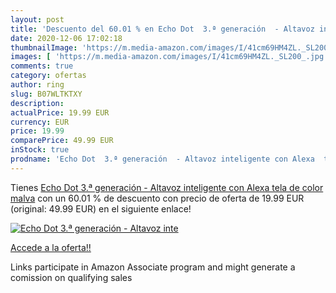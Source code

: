 ```yaml
---
layout: post
title: 'Descuento del 60.01 % en Echo Dot  3.ª generación  - Altavoz inte'
date: 2020-12-06 17:02:18
thumbnailImage: 'https://m.media-amazon.com/images/I/41cm69HM4ZL._SL200_.jpg'
images: [ 'https://m.media-amazon.com/images/I/41cm69HM4ZL._SL200_.jpg' ]
comments: true
category: ofertas
author: ring
slug: B07WLTKTXY
description:
actualPrice: 19.99 EUR
currency: EUR
price: 19.99
comparePrice: 49.99 EUR
inStock: true
prodname: 'Echo Dot  3.ª generación  - Altavoz inteligente con Alexa  tela de color malva'
---
```


Tienes [Echo Dot  3.ª generación  - Altavoz inteligente con Alexa  tela de color malva](https://www.amazon.es/dp/B07WLTKTXY/?tag=tolees-21) con un 60.01 % de descuento con precio de oferta de 19.99 EUR (original: 49.99 EUR) en el siguiente enlace!

[![Echo Dot  3.ª generación  - Altavoz inte](https://m.media-amazon.com/images/I/41cm69HM4ZL._SL200_.jpg)](https://www.amazon.es/dp/B07WLTKTXY/?tag=tolees-21)

[Accede a la oferta!!](https://www.amazon.es/dp/B07WLTKTXY/?tag=tolees-21)

Links participate in Amazon Associate program and might generate a comission on qualifying sales


